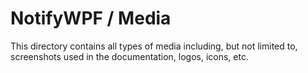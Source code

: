 # NotifyWPF / Media
This directory contains all types of media including, but not limited to, screenshots used in the documentation, logos, icons, etc.
